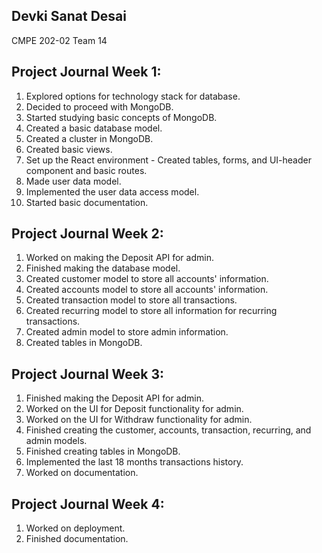 ## Devki Sanat Desai

CMPE 202-02 Team 14

## Project Journal Week 1:
1. Explored options for technology stack for database. 
2. Decided to proceed with MongoDB.
3. Started studying basic concepts of MongoDB.
4. Created a basic database model.
5. Created a cluster in MongoDB.
6. Created basic views.
7. Set up the React environment - Created tables, forms, and UI-header component and basic routes.
8. Made user data model.
9. Implemented the user data access model.
10. Started basic documentation.


## Project Journal Week 2:
1. Worked on making the Deposit API for admin.
2. Finished making the database model.
3. Created customer model to store all accounts' information.
4. Created accounts model to store all accounts' information.
5. Created transaction model to store all transactions.
6. Created recurring model to store all information for recurring transactions.
7. Created admin model to store admin information.
8. Created tables in MongoDB.


## Project Journal Week 3:
1. Finished making the Deposit API for admin.
2. Worked on the UI for Deposit functionality for admin.
3. Worked on the UI for Withdraw functionality for admin.
4. Finished creating the customer, accounts, transaction, recurring, and admin models.
5. Finished creating tables in MongoDB.
6. Implemented the last 18 months transactions history.
7. Worked on documentation.


## Project Journal Week 4:
1. Worked on deployment.
2. Finished documentation.


